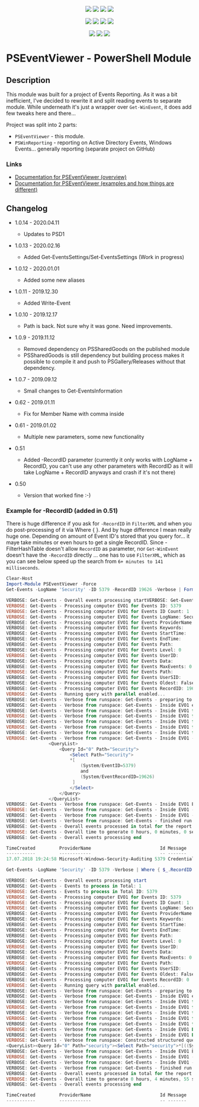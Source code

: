 <p align="center">
  <a href="https://dev.azure.com/evotecpl/PSEventViewer/_build/latest?definitionId=3"><img src="https://dev.azure.com/evotecpl/PSEventViewer/_apis/build/status/EvotecIT.PSEventViewer"></a>
  <a href="https://www.powershellgallery.com/packages/PSEventViewer"><img src="https://img.shields.io/powershellgallery/v/PSEventViewer.svg"></a>
  <a href="https://www.powershellgallery.com/packages/PSEventViewer"><img src="https://img.shields.io/powershellgallery/vpre/PSEventViewer.svg?label=powershell%20gallery%20preview&colorB=yellow"></a>
  <a href="https://github.com/EvotecIT/PSEventViewer"><img src="https://img.shields.io/github/license/EvotecIT/PSEventViewer.svg"></a>
</p>

<p align="center">
  <a href="https://www.powershellgallery.com/packages/PSEventViewer"><img src="https://img.shields.io/powershellgallery/p/PSEventViewer.svg"></a>
  <a href="https://github.com/EvotecIT/PSEventViewer"><img src="https://img.shields.io/github/languages/top/evotecit/PSEventViewer.svg"></a>
  <a href="https://github.com/EvotecIT/PSEventViewer"><img src="https://img.shields.io/github/languages/code-size/evotecit/PSEventViewer.svg"></a>
  <a href="https://www.powershellgallery.com/packages/PSEventViewer"><img src="https://img.shields.io/powershellgallery/dt/PSEventViewer.svg"></a>
</p>

<p align="center">
  <a href="https://twitter.com/PrzemyslawKlys"><img src="https://img.shields.io/twitter/follow/PrzemyslawKlys.svg?label=Twitter%20%40PrzemyslawKlys&style=social"></a>
  <a href="https://evotec.xyz/hub"><img src="https://img.shields.io/badge/Blog-evotec.xyz-2A6496.svg"></a>
  <a href="https://www.linkedin.com/in/pklys"><img src="https://img.shields.io/badge/LinkedIn-pklys-0077B5.svg?logo=LinkedIn"></a>
</p>

# PSEventViewer - PowerShell Module

## Description

This module was built for a project of Events Reporting. As it was a bit inefficient, I've decided to rewrite it and split reading events to separate module. While underneath it's just a wrapper over `Get-WinEvent`, it does add few tweaks here and there...

Project was split into 2 parts:

- `PSEventViewer` - this module.
- `PSWinReporting` - reporting on Active Directory Events, Windows Events... generally reporting (separate project on GitHub)

### Links

- [Documentation for PSEventViewer (overview)](https://evotec.xyz/hub/scripts/pseventviewer-powershell-module/)
- [Documentation for PSEventViewer (examples and how things are different)](https://evotec.xyz/working-with-windows-events-with-powershell/)

## Changelog

- 1.0.14 - 2020.04.11
  - Updates to PSD1

- 1.0.13 - 2020.02.16
  - Added Get-EventsSettings/Set-EventsSettings (Work in progress)

- 1.0.12 - 2020.01.01
  - Added some new aliases

- 1.0.11 - 2019.12.30
  - Added Write-Event

- 1.0.10 - 2019.12.17
  - Path is back. Not sure why it was gone. Need improvements.

- 1.0.9 - 2019.11.12
  - Removed dependency on PSSharedGoods on the published module
  - PSSharedGoods is still dependency but building process makes it possible to compile it and push to PSGallery/Releases without that dependency.

- 1.0.7 - 2019.09.12
  - Small changes to Get-EventsInformation

- 0.62 - 2019.01.11
  - Fix for Member Name with comma inside

- 0.61 - 2019.01.02
  - Multiple new parameters, some new functionality

- 0.51
  - Added -RecordID parameter (currently it only works with LogName + RecordID, you can't use any other parameters with RecordID as it will take LogName + RecordID anyways and crash if it's not there)

- 0.50
  - Version that worked fine :-)

### Example for -RecordID (added in 0.51)

There is huge difference if you ask for `-RecordID` in `FilterXML` and when you do post-processing of it via Where { }. And by huge difference I mean really huge one. Depending on amount of Event ID's stored that you query for... it maye take minutes or even hours to get a single RecordID. Since -FilterHashTable doesn't allow `RecordID` as parameter, nor `Get-WinEvent` doesn't have the `-RecordID` directly ... one has to use `FilterXML`, which as you can see below speed up the search from `6+ minutes to 141 milliseconds`.

```powershell
Clear-Host
Import-Module PSEventViewer -Force
Get-Events -LogName 'Security' -ID 5379 -RecordID 19626 -Verbose | Format-Table TimeCreated, ProviderName, Id, Message # takes 380 miliseconds

VERBOSE: Get-Events - Overall events processing startVERBOSE: Get-Events - Events to process in Total: 1VERBOSE: Get-Events - Events to process in Total ID: 5379
VERBOSE: Get-Events - Processing computer EVO1 for Events ID: 5379
VERBOSE: Get-Events - Processing computer EVO1 for Events ID Count: 1
VERBOSE: Get-Events - Processing computer EVO1 for Events LogName: Security
VERBOSE: Get-Events - Processing computer EVO1 for Events ProviderName:
VERBOSE: Get-Events - Processing computer EVO1 for Events Keywords:
VERBOSE: Get-Events - Processing computer EVO1 for Events StartTime:
VERBOSE: Get-Events - Processing computer EVO1 for Events EndTime:
VERBOSE: Get-Events - Processing computer EVO1 for Events Path:
VERBOSE: Get-Events - Processing computer EVO1 for Events Level: 0
VERBOSE: Get-Events - Processing computer EVO1 for Events UserID:
VERBOSE: Get-Events - Processing computer EVO1 for Events Data:
VERBOSE: Get-Events - Processing computer EVO1 for Events MaxEvents: 0
VERBOSE: Get-Events - Processing computer EVO1 for Events Path:
VERBOSE: Get-Events - Processing computer EVO1 for Events UserSID:
VERBOSE: Get-Events - Processing computer EVO1 for Events Oldest: False
VERBOSE: Get-Events - Processing computer EVO1 for Events RecordID: 19626
VERBOSE: Get-Events - Running query with parallel enabled...
VERBOSE: Get-Events - Verbose from runspace: Get-Events - preparing to run
VERBOSE: Get-Events - Verbose from runspace: Get-Events - Inside EVO1 executing on: EVO1
VERBOSE: Get-Events - Verbose from runspace: Get-Events - Inside EVO1 for Events ID: 5379
VERBOSE: Get-Events - Verbose from runspace: Get-Events - Inside EVO1 for Events ID: Security
VERBOSE: Get-Events - Verbose from runspace: Get-Events - Inside EVO1 for Events RecordID: 19626
VERBOSE: Get-Events - Verbose from runspace: Get-Events - Inside EVO1 for Events Oldest: False
VERBOSE: Get-Events - Verbose from runspace: Get-Events - Inside EVO1 for Events Max Events: 0
VERBOSE: Get-Events - Verbose from runspace: Get-Events - Inside EVO1 - FilterXML:
                <QueryList>
                    <Query Id="0" Path="Security">
                        <Select Path="Security">
                        *[
                            (System/EventID=5379)
                            and
                            (System/EventRecordID=19626)
                         ]
                        </Select>
                    </Query>
                </QueryList>
VERBOSE: Get-Events - Verbose from runspace: Get-Events - Inside EVO1 Events founds 1
VERBOSE: Get-Events - Verbose from runspace: Get-Events - Inside EVO1 - Processing events...
VERBOSE: Get-Events - Verbose from runspace: Get-Events - Inside EVO1 - Time to generate 0 hours, 0 minutes, 0 seconds, 141 milliseconds
VERBOSE: Get-Events - Verbose from runspace: Get-Events - finished run
VERBOSE: Get-Events - Overall events processed in total for the report: 1
VERBOSE: Get-Events - Overall time to generate 0 hours, 0 minutes, 0 seconds, 260 milliseconds
VERBOSE: Get-Events - Overall events processing end

TimeCreated         ProviderName                          Id Message
-----------         ------------                          -- -------
17.07.2018 19:24:58 Microsoft-Windows-Security-Auditing 5379 Credential Manager credentials were read....
```

```powershell
Get-Events -LogName 'Security' -ID 5379 -Verbose | Where { $_.RecordID -eq 19626 } | Format-Table  TimeCreated, ProviderName, Id, Message  # takes 4-6 minutes depending on amount of events there are.

VERBOSE: Get-Events - Overall events processing start
VERBOSE: Get-Events - Events to process in Total: 1
VERBOSE: Get-Events - Events to process in Total ID: 5379
VERBOSE: Get-Events - Processing computer EVO1 for Events ID: 5379
VERBOSE: Get-Events - Processing computer EVO1 for Events ID Count: 1
VERBOSE: Get-Events - Processing computer EVO1 for Events LogName: Security
VERBOSE: Get-Events - Processing computer EVO1 for Events ProviderName:
VERBOSE: Get-Events - Processing computer EVO1 for Events Keywords:
VERBOSE: Get-Events - Processing computer EVO1 for Events StartTime:
VERBOSE: Get-Events - Processing computer EVO1 for Events EndTime:
VERBOSE: Get-Events - Processing computer EVO1 for Events Path:
VERBOSE: Get-Events - Processing computer EVO1 for Events Level: 0
VERBOSE: Get-Events - Processing computer EVO1 for Events UserID:
VERBOSE: Get-Events - Processing computer EVO1 for Events Data:
VERBOSE: Get-Events - Processing computer EVO1 for Events MaxEvents: 0
VERBOSE: Get-Events - Processing computer EVO1 for Events Path:
VERBOSE: Get-Events - Processing computer EVO1 for Events UserSID:
VERBOSE: Get-Events - Processing computer EVO1 for Events Oldest: False
VERBOSE: Get-Events - Processing computer EVO1 for Events RecordID: 0
VERBOSE: Get-Events - Running query with parallel enabled...
VERBOSE: Get-Events - Verbose from runspace: Get-Events - preparing to run
VERBOSE: Get-Events - Verbose from runspace: Get-Events - Inside EVO1 executing on: EVO1
VERBOSE: Get-Events - Verbose from runspace: Get-Events - Inside EVO1 for Events ID: 5379
VERBOSE: Get-Events - Verbose from runspace: Get-Events - Inside EVO1 for Events ID: Security
VERBOSE: Get-Events - Verbose from runspace: Get-Events - Inside EVO1 for Events RecordID: 0
VERBOSE: Get-Events - Verbose from runspace: Get-Events - Inside EVO1 for Events Oldest: False
VERBOSE: Get-Events - Verbose from runspace: Get-Events - Inside EVO1 for Events Max Events: 0
VERBOSE: Get-Events - Verbose from runspace: Get-Events - Inside EVO1 Data in FilterHashTable LogName Security
VERBOSE: Get-Events - Verbose from runspace: Get-Events - Inside EVO1 Data in FilterHashTable Id 5379
VERBOSE: Get-Events - Verbose from runspace: Constructed structured query:
<QueryList><Query Id="0" Path="security"><Select Path="security">*[((System/EventID=5379))]</Select></Query></QueryList>.
VERBOSE: Get-Events - Verbose from runspace: Get-Events - Inside EVO1 Events founds 9041
VERBOSE: Get-Events - Verbose from runspace: Get-Events - Inside EVO1 - Processing events...
VERBOSE: Get-Events - Verbose from runspace: Get-Events - Inside EVO1 - Time to generate 0 hours, 4 minutes, 55 seconds, 627 milliseconds
VERBOSE: Get-Events - Verbose from runspace: Get-Events - finished run
VERBOSE: Get-Events - Overall events processed in total for the report: 9041
VERBOSE: Get-Events - Overall time to generate 0 hours, 4 minutes, 55 seconds, 751 milliseconds
VERBOSE: Get-Events - Overall events processing end

TimeCreated         ProviderName                          Id Message
-----------         ------------                          -- -------
```
